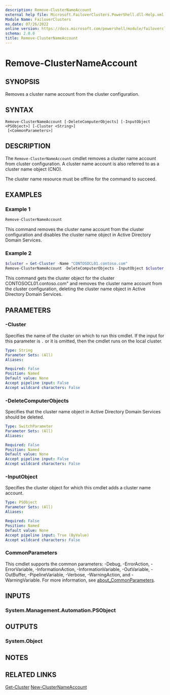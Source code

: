 ```yaml
---
description: Remove-ClusterNameAccount
external help file: Microsoft.FailoverClusters.PowerShell.dll-Help.xml
Module Name: FailoverClusters
ms.date: 07/26/2022
online version: https://docs.microsoft.com/powershell/module/failoverclusters/remove-clusternameaccount?view=windowsserver2022-ps&wt.mc_id=ps-gethelp
schema: 2.0.0
title: Remove-ClusterNameAccount
---
```


# Remove-ClusterNameAccount

## SYNOPSIS
Removes a cluster name account from the cluster configuration.

## SYNTAX

```
Remove-ClusterNameAccount [-DeleteComputerObjects] [-InputObject <PSObject>] [-Cluster <String>]
 [<CommonParameters>]
```

## DESCRIPTION
The `Remove-ClusterNameAccount` cmdlet removes a cluster name account from cluster configuration.
A cluster name account is also referred to as a cluster name object (CNO).

The cluster name resource must be offline for the command to succeed.

## EXAMPLES

### Example 1
```powershell
Remove-ClusterNameAccount
```

This command removes the cluster name account from the cluster configuration and disables the
cluster name object in Active Directory Domain Services.

### Example 2
```powershell
$cluster = Get-Cluster -Name "CONTOSOCL01.contoso.com"
Remove-ClusterNameAccount -DeleteComputerObjects -InputObject $cluster
```

This command gets the cluster object for the cluster CONTOSOCL01.contoso.com" and removes the
cluster name account from the cluster configuration, deleting the cluster name object in Active
Directory Domain Services.


## PARAMETERS

### -Cluster
Specifies the name of the cluster on which to run this cmdlet.
If the input for this parameter is `.` or it is omitted, then the cmdlet runs on the local cluster.

```yaml
Type: String
Parameter Sets: (All)
Aliases:

Required: False
Position: Named
Default value: None
Accept pipeline input: False
Accept wildcard characters: False
```

### -DeleteComputerObjects
Specifies that the cluster name object in Active Directory Domain Services should be deleted.

```yaml
Type: SwitchParameter
Parameter Sets: (All)
Aliases:

Required: False
Position: Named
Default value: None
Accept pipeline input: False
Accept wildcard characters: False
```

### -InputObject
Specifies the cluster object for which this cmdlet adds a cluster name account.

```yaml
Type: PSObject
Parameter Sets: (All)
Aliases:

Required: False
Position: Named
Default value: None
Accept pipeline input: True (ByValue)
Accept wildcard characters: False
```

### CommonParameters
This cmdlet supports the common parameters: -Debug, -ErrorAction, -ErrorVariable,
-InformationAction, -InformationVariable, -OutVariable, -OutBuffer, -PipelineVariable, -Verbose,
-WarningAction, and -WarningVariable. For more information, see
[about_CommonParameters](http://go.microsoft.com/fwlink/?LinkID=113216).

## INPUTS

### System.Management.Automation.PSObject

## OUTPUTS

### System.Object
## NOTES

## RELATED LINKS

[Get-Cluster](Get-Cluster.md)
[New-ClusterNameAccount](New-ClusterNameAccount.md)